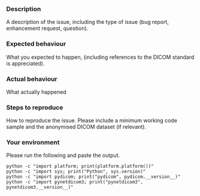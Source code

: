 ### Description
A description of the issue, including the type of issue (bug report,
enhancement request, question).

### Expected behaviour
What you expected to happen, (including references to the DICOM standard is
appreciated).

### Actual behaviour
What actually happened

### Steps to reproduce
How to reproduce the issue. Please include a minimum working code sample and
the anonymised DICOM dataset (if relevant).

### Your environment
Please run the following and paste the output.
```shell
python -c "import platform; print(platform.platform())"
python -c "import sys; print("Python", sys.version)"
python -c "import pydicom; print("pydicom", pydicom.__version__)"
python -c "import pynetdicom3; print("pynetdicom3", pynetdicom3.__version__)"
```
